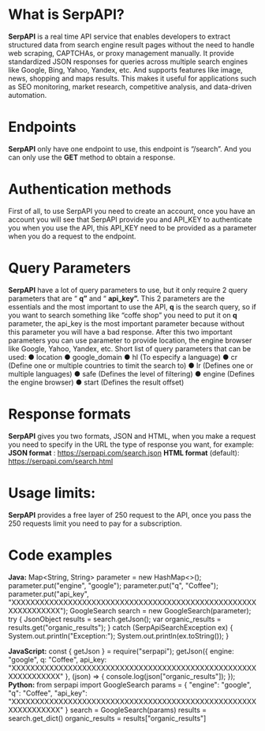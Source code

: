 # What is SerpAPI?

**SerpAPI** is a real time API service that enables developers to extract structured data from
search engine result pages without the need to handle web scraping, CAPTCHAs, or proxy
management manually. It provide standardized JSON responses for queries across multiple
search engines like Google, Bing, Yahoo, Yandex, etc. And supports features like image,
news, shopping and maps results. This makes it useful for applications such as SEO
monitoring, market research, competitive analysis, and data-driven automation.

# Endpoints

**SerpAPI** only have one endpoint to use, this endpoint is “/search”.
And you can only use the **GET** method to obtain a response.

# Authentication methods

First of all, to use SerpAPI you need to create an account, once you have an account you will
see that SerpAPI provide you and API_KEY to authenticate you when you use the API, this
API_KEY need to be provided as a parameter when you do a request to the endpoint.

# Query Parameters

**SerpAPI** have a lot of query parameters to use, but it only require 2 query parameters that are
“ **q”** and “ **api_key”.**
This 2 parameters are the essentials and the most important to use the API, **q** is the search
query, so if you want to search something like “coffe shop” you need to put it on **q** parameter,
the api_key is the most important parameter because without this parameter you will have a
bad response.
After this two important parameters you can use parameter to provide location, the engine
browser like Google, Yahoo, Yandex, etc.
Short list of query parameters that can be used:
● location
● google_domain
● hl (To especify a language)
● cr (Define one or multiple countries to timit the search to)
● lr (Defines one or multiple languages)
● safe (Defines the level of filtering)
● engine (Defines the engine browser)
● start (Defines the result offset)


# Response formats

**SerpAPI** gives you two formats, JSON and HTML, when you make a request you need to
specify in the URL the type of response you want, for example:
**JSON format** :
https://serpapi.com/search.json
**HTML format** (default):
https://serpapi.com/search.html

# Usage limits:

**SerpAPI** provides a free layer of 250 request to the API, once you pass the 250 requests limit
you need to pay for a subscription.

# Code examples

**Java:**
Map<String, String> parameter = new HashMap<>();
parameter.put("engine", "google");
parameter.put("q", "Coffee");
parameter.put("api_key",
"XXXXXXXXXXXXXXXXXXXXXXXXXXXXXXXXXXXXXXXXXXXXXXXXXXXXXXXXXXXXXXX");
GoogleSearch search = new GoogleSearch(parameter);
try {
JsonObject results = search.getJson();
var organic_results = results.get("organic_results");
} catch (SerpApiSearchException ex) {
System.out.println("Exception:");
System.out.println(ex.toString());
}


**JavaScript:**
const { getJson } = require("serpapi");
getJson({
engine: "google",
q: "Coffee",
api_key: "XXXXXXXXXXXXXXXXXXXXXXXXXXXXXXXXXXXXXXXXXXXXXXXXXXXXXXXXXXXXXXX"
}, (json) => {
console.log(json["organic_results"]);
});
**Python:**
from serpapi import GoogleSearch
params = {
"engine": "google",
"q": "Coffee",
"api_key": "XXXXXXXXXXXXXXXXXXXXXXXXXXXXXXXXXXXXXXXXXXXXXXXXXXXXXXXXXXXXXXX"
}
search = GoogleSearch(params)
results = search.get_dict()
organic_results = results["organic_results"]


